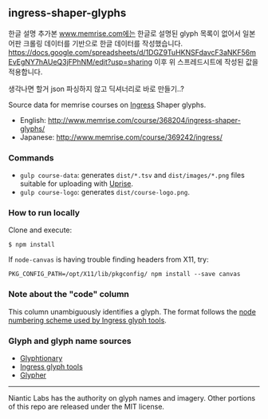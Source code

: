 ## ingress-shaper-glyphs

한글 설명 추가본
www.memrise.com에는 한글로 설명된 glyph 목록이 없어서 일본어판 크롤링 데이터를 기반으로 한글 데이터를 작성했습니다.
https://docs.google.com/spreadsheets/d/1DGZ9TuHKNSFdavcF3aNKF56mEvEgNY7hAUeQ3jFPhNM/edit?usp=sharing
이후 위 스프레드시트에 작성된 값을 적용합니다.

생각나면 할거
json 파싱하지 않고 딕셔너리로 바로 만들기..?


Source data for memrise courses on [Ingress][ingress] Shaper glyphs.

- English: http://www.memrise.com/course/368204/ingress-shaper-glyphs/
- Japanese: http://www.memrise.com/course/369242/ingress/

[ingress]: https://www.ingress.com

### Commands

- `gulp course-data`: generates `dist/*.tsv` and `dist/images/*.png` files suitable for uploading with [Uprise][uprise].
- `gulp course-logo`: generates `dist/course-logo.png`.

[uprise]: http://memrise-users.wikia.com/wiki/Uprise

### How to run locally

Clone and execute:

```
$ npm install
```

If ``node-canvas`` is having trouble finding headers from X11, try:

```
PKG_CONFIG_PATH=/opt/X11/lib/pkgconfig/ npm install --save canvas
```

### Note about the "code" column

This column unambiguously identifies a glyph. The format follows the [node numbering scheme used by Ingress glyph tools][node-numbering].

[node-numbering]: https://github.com/gm9/ingress-glyph-tools/blob/master/glyph-tools.js#L205


### Glyph and glyph name sources

- [Glyphtionary](http://glyphtionary.com/)
- [Ingress glyph tools](https://github.com/gm9/ingress-glyph-tools)
- [Glypher](https://play.google.com/store/apps/details?id=com.dmidroid.ingress.glyphs)


---- 

Niantic Labs has the authority on glyph names and imagery. Other portions of this repo are released under the MIT license.
